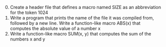 0. Create a header file that defines a macro named SIZE as an abbreviation for the token 1024
2. Write a program that prints the name of the file it was compiled from, followed by a new line.
Write a function-like macro ABS(x) that computes the absolute value of a number x
4. Write a function-like macro SUM(x, y) that computes the sum of the numbers x and y
